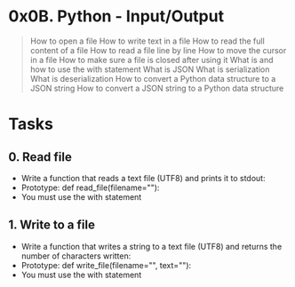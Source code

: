 # 0x0B. Python - Input/Output

> How to open a file
> How to write text in a file
> How to read the full content of a file
> How to read a file line by line
> How to move the cursor in a file
> How to make sure a file is closed after using it
> What is and how to use the with statement
> What is JSON
> What is serialization
> What is deserialization
> How to convert a Python data structure to a JSON string
> How to convert a JSON string to a Python data structure


# Tasks
## 0. Read file
- Write a function that reads a text file (UTF8) and prints it to stdout:
- Prototype: def read_file(filename=""):
- You must use the with statement


## 1. Write to a file
- Write a function that writes a string to a text file (UTF8) and returns the number of characters written:
- Prototype: def write_file(filename="", text=""):
- You must use the with statement
